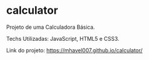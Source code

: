 # calculator

Projeto de uma Calculadora Básica.

Techs Utilizadas: JavaScript, HTML5 e CSS3.

Link do projeto: https://mhavel007.github.io/calculator/
